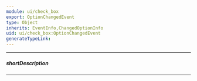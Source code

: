 ```yaml
---
module: ui/check_box
export: OptionChangedEvent
type: Object
inherits: EventInfo,ChangedOptionInfo
uid: ui/check_box:OptionChangedEvent
generateTypeLink: 
---
```

---
##### shortDescription
<!-- Description goes here -->

---
<!-- Description goes here -->